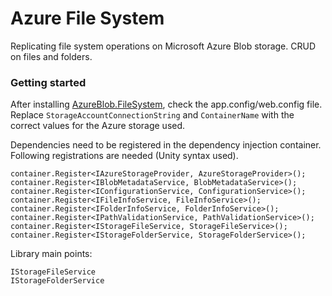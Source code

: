 # Azure File System

Replicating file system operations on Microsoft Azure Blob storage.
CRUD on files and folders.

### Getting started

After installing [AzureBlob.FileSystem](https://www.nuget.org/packages/AzureBlob.FileSystem), check the app.config/web.config file.
Replace `StorageAccountConnectionString` and `ContainerName` with the correct values for the Azure storage used.

Dependencies need to be registered in the dependency injection container.
Following registrations are needed (Unity syntax used).

```
container.Register<IAzureStorageProvider, AzureStorageProvider>();
container.Register<IBlobMetadataService, BlobMetadataService>();
container.Register<IConfigurationService, ConfigurationService>();
container.Register<IFileInfoService, FileInfoService>();
container.Register<IFolderInfoService, FolderInfoService>();
container.Register<IPathValidationService, PathValidationService>();
container.Register<IStorageFileService, StorageFileService>();
container.Register<IStorageFolderService, StorageFolderService>();
```

Library main points: 

```
IStorageFileService
IStorageFolderService
```